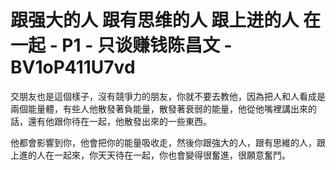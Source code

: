 # 跟强大的人 跟有思维的人 跟上进的人 在一起 - P1 - 只谈赚钱陈昌文 - BV1oP411U7vd

交朋友也是這個樣子，沒有競爭力的朋友，你就不要去教他，因為把人和人看成是兩個能量體，有些人他散發著負能量，散發著衰弱的能量，他從他嘴裡講出來的話，還有他跟你待在一起，他散發出來的一些東西。

他都會影響到你，他會把你的能量吸收走，然後你跟強大的人，跟有思維的人，跟上進的人在一起來，你天天待在一起，你也會變得很奮進，很願意奮鬥。

